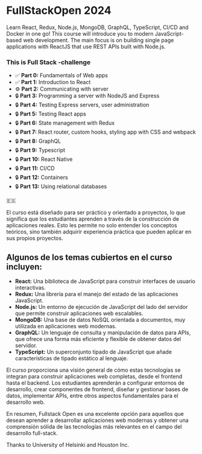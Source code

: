 # FullStackOpen 2024

Learn React, Redux, Node.js, MongoDB, GraphQL, TypeScript, CI/CD and Docker in one go! This course will introduce you to modern JavaScript-based web development. The main focus is on building single page applications with ReactJS that use REST APIs built with Node.js.

### This is Full Stack -challenge

- :white_check_mark: **Part 0:** Fundamentals of Web apps
- :white_check_mark: **Part 1:** Introduction to React
- :gear:  **Part 2:** Communicating with server
- :lock: **Part 3:** Programming a server with NodeJS and Express
- :lock: **Part 4:** Testing Express servers, user administration
- :lock: **Part 5:** Testing React apps
- :lock: **Part 6:** State management with Redux
- :lock: **Part 7:** React router, custom hooks, styling app with CSS and webpack
- :lock: **Part 8:** GraphQL
- :lock: **Part 9:** Typescript
- :lock: **Part 10:** React Native
- :lock: **Part 11:** CI/CD
- :lock: **Part 12:** Containers
- :lock: **Part 13:** Using relational databases

:es:

El curso está diseñado para ser práctico y orientado a proyectos, lo que significa que los estudiantes aprenden a través de la construcción de aplicaciones reales. Esto les permite no solo entender los conceptos teóricos, sino también adquirir experiencia práctica que pueden aplicar en sus propios proyectos.

## Algunos de los temas cubiertos en el curso incluyen:

- **React:** Una biblioteca de JavaScript para construir interfaces de usuario interactivas.
- **Redux:** Una librería para el manejo del estado de las aplicaciones JavaScript.
- **Node.js:** Un entorno de ejecución de JavaScript del lado del servidor que permite construir aplicaciones web escalables.
- **MongoDB:** Una base de datos NoSQL orientada a documentos, muy utilizada en aplicaciones web modernas.
- **GraphQL:** Un lenguaje de consulta y manipulación de datos para APIs, que ofrece una forma más eficiente y flexible de obtener datos del servidor.
- **TypeScript:** Un superconjunto tipado de JavaScript que añade características de tipado estático al lenguaje.

El curso proporciona una visión general de cómo estas tecnologías se integran para construir aplicaciones web completas, desde el frontend hasta el backend. Los estudiantes aprenderán a configurar entornos de desarrollo, crear componentes de frontend, diseñar y gestionar bases de datos, implementar APIs, entre otros aspectos fundamentales para el desarrollo web.

En resumen, Fullstack Open es una excelente opción para aquellos que desean aprender a desarrollar aplicaciones web modernas y obtener una comprensión sólida de las tecnologías más relevantes en el campo del desarrollo full-stack.

Thanks to University of Helsinki and Houston Inc.
